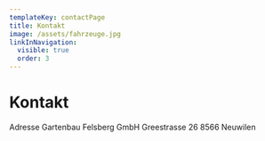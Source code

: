 ```yaml
---
templateKey: contactPage
title: Kontakt
image: /assets/fahrzeuge.jpg
linkInNavigation:
  visible: true
  order: 3
---
```


# Kontakt

Adresse
Gartenbau Felsberg GmbH
Greestrasse 26
8566 Neuwilen

